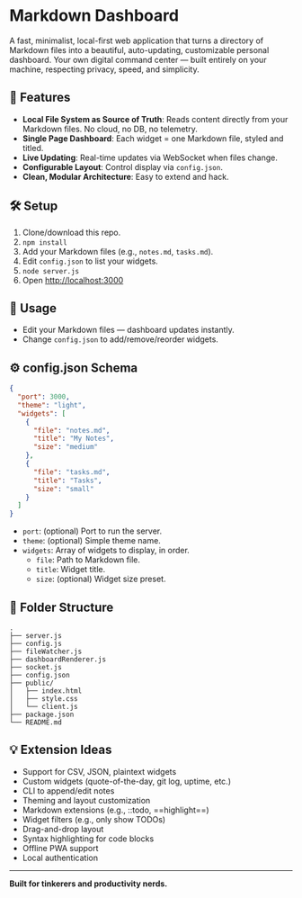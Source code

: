 # Markdown Dashboard

A fast, minimalist, local-first web application that turns a directory of Markdown files into a beautiful, auto-updating, customizable personal dashboard. Your own digital command center — built entirely on your machine, respecting privacy, speed, and simplicity.

## 🚀 Features
- **Local File System as Source of Truth**: Reads content directly from your Markdown files. No cloud, no DB, no telemetry.
- **Single Page Dashboard**: Each widget = one Markdown file, styled and titled.
- **Live Updating**: Real-time updates via WebSocket when files change.
- **Configurable Layout**: Control display via `config.json`.
- **Clean, Modular Architecture**: Easy to extend and hack.

## 🛠 Setup
1. Clone/download this repo.
2. `npm install`
3. Add your Markdown files (e.g., `notes.md`, `tasks.md`).
4. Edit `config.json` to list your widgets.
5. `node server.js`
6. Open [http://localhost:3000](http://localhost:3000)

## 📝 Usage
- Edit your Markdown files — dashboard updates instantly.
- Change `config.json` to add/remove/reorder widgets.

## ⚙️ config.json Schema
```json
{
  "port": 3000,
  "theme": "light",
  "widgets": [
    {
      "file": "notes.md",
      "title": "My Notes",
      "size": "medium"
    },
    {
      "file": "tasks.md",
      "title": "Tasks",
      "size": "small"
    }
  ]
}
```
- `port`: (optional) Port to run the server.
- `theme`: (optional) Simple theme name.
- `widgets`: Array of widgets to display, in order.
  - `file`: Path to Markdown file.
  - `title`: Widget title.
  - `size`: (optional) Widget size preset.

## 📂 Folder Structure
```
.
├── server.js
├── config.js
├── fileWatcher.js
├── dashboardRenderer.js
├── socket.js
├── config.json
├── public/
│   ├── index.html
│   ├── style.css
│   └── client.js
├── package.json
└── README.md
```

## 💡 Extension Ideas
- Support for CSV, JSON, plaintext widgets
- Custom widgets (quote-of-the-day, git log, uptime, etc.)
- CLI to append/edit notes
- Theming and layout customization
- Markdown extensions (e.g., ::todo, ==highlight==)
- Widget filters (e.g., only show TODOs)
- Drag-and-drop layout
- Syntax highlighting for code blocks
- Offline PWA support
- Local authentication

---
**Built for tinkerers and productivity nerds.**
